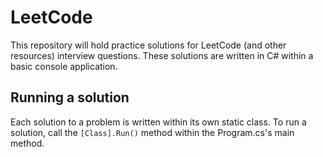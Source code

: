 # LeetCode
This repository will hold practice solutions for LeetCode (and other resources) interview questions.
These solutions are written in C# within a basic console application.

## Running a solution
Each solution to a problem is written within its own static class. To run a solution, call the `[Class].Run()` method within the Program.cs's main method.
